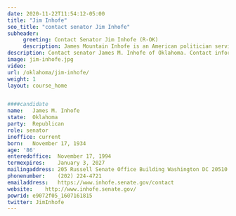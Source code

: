```yaml
---
date: 2020-11-22T11:54:12-05:00
title: "Jim Inhofe"
seo_title: "contact senator Jim Inhofe"
subheader:
     greeting: Contact Senator Jim Inhofe (R-OK)
     description: James Mountain Inhofe is an American politician serving as the senior United States Senator from Oklahoma, a seat he was first elected to in 1994. A member of the Republican Party, he chaired the U.S. Senate Committee on Environment and Public Works from 2003 to 2007 and again from 2015 to 2017.
description: Contact senator James M. Inhofe of Oklahoma. Contact information for James M. Inhofe includes  email address, phone number, and mailing address.
image: jim-inhofe.jpg
video: 
url: /oklahoma/jim-inhofe/
weight: 1
layout: course_home


####candidate
name:	James M. Inhofe
state:	Oklahoma
party:	Republican
role: senator
inoffice: current
born:	November 17, 1934 
age: '86'
enteredoffice:	November 17, 1994
termexpires:	January 3, 2027
mailingaddress:	205 Russell Senate Office Building Washington DC 20510
phonenumber:	(202) 224-4721
emailaddress:	https://www.inhofe.senate.gov/contact
website:	http://www.inhofe.senate.gov/
powrid: e9072f05_1607161815
twitter: JimInhofe
---
```


